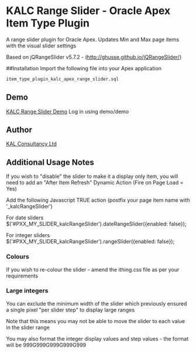 # KALC Range Slider - Oracle Apex Item Type Plugin
A range slider plugin for Oracle Apex. Updates Min and Max page items with the visual slider settings

Based on jQRangeSlider v5.7.2 - (http://ghusse.github.io/jQRangeSlider/)

##Installation
Import the following file into your Apex application
```html
item_type_plugin_kalc_apex_range_slider.sql
```

## Demo
[KALC Range Slider Demo](https://apex.oracle.com/pls/apex/f?p=109672:2)
Log in using demo/demo

## Author

[KAL Consultancy Ltd](https://github.com/kalconsultancyltd)

## Additional Usage Notes

If you wish to "disable" the slider to make it a display only item, you will need to add an "After Item Refresh" Dynamic Action (Fire on Page Load = Yes)

Add the following Javascript TRUE action (postfix your page item name with '_kalcRangeSlider')

For date sliders
$('#PXX_MY_SLIDER_kalcRangeSlider').dateRangeSlider({enabled: false});

For integer sliders
$('#PXX_MY_SLIDER_kalcRangeSlider').rangeSlider({enabled: false});

### Colours

If you wish to re-colour the slider - amend the ithing.css file as per your requirements

### Large integers

You can exclude the minimum width of the slider which previously ensured a single pixel "per slider step" to display large ranges

Note that this means you may not be able to move the slider to each value in the slider range

You may also format the integer display values and step values - the format will be 999G999G999G999G999
